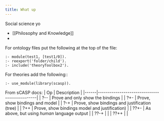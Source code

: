 ```yaml
---
title: What up
---
```

Social science yo

- [[Philosophy and Knowledge]]
- 

For ontology files put the following at the top of the file:
```
:- module(test1, [test1/0]).
:- reexport('folder/child').
:- include('theoryToolbox2').
```

For theories add the following::
```
:- use_module(library(scasp)).
```

From sCASP docs:
  | Op   | Description                                   |
  |------|-----------------------------------------------|
  | ?--  | Prove and only show the bindings              |
  | ?+-  | Prove, show bindings and model                |
  | ?-+  | Prove, show bindings and justification (tree) |
  | ?++  | Prove, show bindings model and justification) |
  | ??+- | As above, but using _human_ language output   |
  | ??-+ |						 |
  | ??++ |						 |


